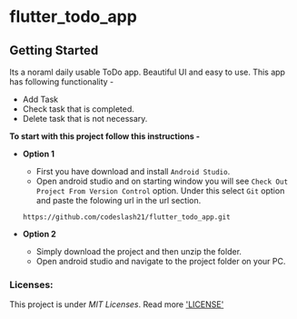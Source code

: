 # flutter_todo_app

## Getting Started

Its a noraml daily usable ToDo app. Beautiful UI and easy to use. This app has following functionality - 
* Add Task
* Check task that is completed.
* Delete task that is not necessary.


**To start with this project follow this instructions -**

- **Option 1**

  - First you have download and install `Android Studio`.
  - Open android studio and on starting window you will see `Check Out Project From Version Control` option. Under this select `Git` option and paste the folowing url in the url section.
  ```
  https://github.com/codeslash21/flutter_todo_app.git 
  ```

- **Option 2**

  - Simply download the project and then unzip the folder.
  - Open android studio and navigate to the project folder on your PC.

### Licenses:
This project is under _MIT Licenses_. Read more ['LICENSE'](https://github.com/codeslash21/flutter_todo_app/blob/master/LICENSE)
